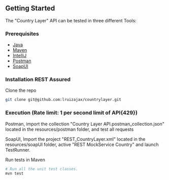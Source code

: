 ## Getting Started

The "Country Layer" API can be tested in three different Tools:

### Prerequisites

* [Java](https://www.oracle.com/java/technologies/downloads)
* [Maven](https://maven.apache.org/install.html)
* [IntelliJ](https://www.jetbrains.com/idea/download)
* [Postman](https://www.postman.com/downloads/)
* [SoapUI](https://www.soapui.org/tools/soapui/)
  
### Installation REST Assured

Clone the repo
   ```sh
   git clone git@github.com:lruizajax/countrylayer.git
   ```

### Execution (Rate limit: 1 per second limit of API{429})

Postman, import the collection "Country Layer API.postman_collection.json" located in the resources/postman folder, and test all requests

SoapUI, Import the project "REST_CountryLayer.xml" located in the resources/soapUI folder, active "REST MockService Country" and launch TestRunner.

Run tests in Maven 
   ```sh
   # Run all the unit test classes.
   mvn test
   ```

